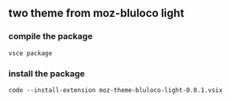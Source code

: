 ## two theme from moz-bluloco light
### compile the package
```
vsce package
```


### install the package

```
code --install-extension moz-theme-bluloco-light-0.0.1.vsix
```
